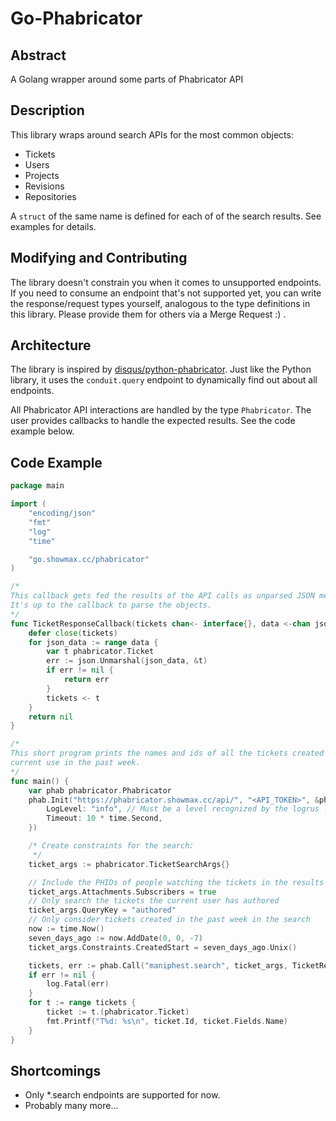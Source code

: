 # Go-Phabricator

## Abstract
A Golang wrapper around some parts of Phabricator API

## Description
This library wraps around search APIs for the most common objects:
* Tickets
* Users
* Projects
* Revisions
* Repositories

A `struct` of the same name is defined for each of of the search results.
See examples for details.

## Modifying and Contributing
The library doesn't constrain you when it comes to unsupported endpoints.  If
you need to consume an endpoint that's not supported yet, you can write the
response/request types yourself, analogous to the type definitions in this
library. Please provide them for others via a Merge Request :) .

## Architecture
The library is inspired by
[disqus/python-phabricator](https://github.com/disqus/python-phabricator).
Just like the Python library, it uses the `conduit.query` endpoint to
dynamically find out about all endpoints.

All Phabricator API interactions are handled by the type `Phabricator`.  The
user provides callbacks to handle the expected results. See the code example
below.

## Code Example

```go
package main

import (
	"encoding/json"
	"fmt"
	"log"
	"time"

	"go.showmax.cc/phabricator"
)

/*
This callback gets fed the results of the API calls as unparsed JSON messages.
It's up to the callback to parse the objects.
*/
func TicketResponseCallback(tickets chan<- interface{}, data <-chan json.RawMessage) error {
	defer close(tickets)
	for json_data := range data {
		var t phabricator.Ticket
		err := json.Unmarshal(json_data, &t)
		if err != nil {
			return err
		}
		tickets <- t
	}
	return nil
}

/*
This short program prints the names and ids of all the tickets created by the
current use in the past week.
*/
func main() {
	var phab phabricator.Phabricator
	phab.Init("https://phabricator.showmax.cc/api/", "<API_TOKEN>", &phabricator.PhabOptions{
		LogLevel: "info", // Must be a level recognized by the logrus library
		Timeout: 10 * time.Second,
	})

	/* Create constraints for the search:
	 */
	ticket_args := phabricator.TicketSearchArgs{}

	// Include the PHIDs of people watching the tickets in the results
	ticket_args.Attachments.Subscribers = true
	// Only search the tickets the current user has authored
	ticket_args.QueryKey = "authored"
	// Only consider tickets created in the past week in the search
	now := time.Now()
	seven_days_ago := now.AddDate(0, 0, -7)
	ticket_args.Constraints.CreatedStart = seven_days_ago.Unix()

	tickets, err := phab.Call("maniphest.search", ticket_args, TicketResponseCallback)
	if err != nil {
		log.Fatal(err)
	}
	for t := range tickets {
		ticket := t.(phabricator.Ticket)
		fmt.Printf("T%d: %s\n", ticket.Id, ticket.Fields.Name)
	}
}
```

## Shortcomings
* Only \*.search endpoints are supported for now.
* Probably many more...
